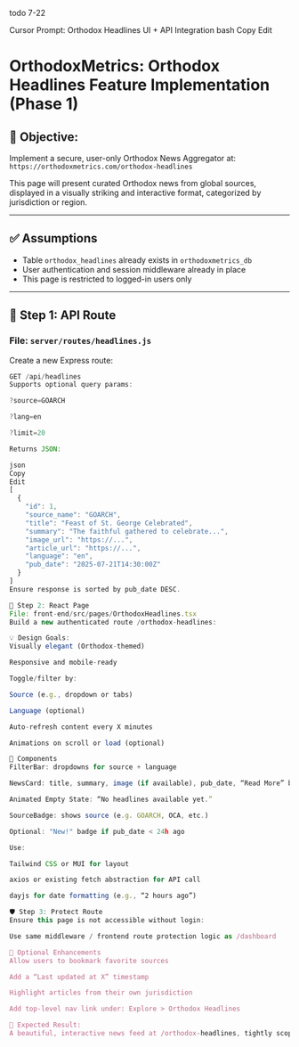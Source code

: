 todo 7-22

Cursor Prompt: Orthodox Headlines UI + API Integration
bash
Copy
Edit
# OrthodoxMetrics: Orthodox Headlines Feature Implementation (Phase 1)

## 🎯 Objective:
Implement a secure, user-only Orthodox News Aggregator at:
`https://orthodoxmetrics.com/orthodox-headlines`

This page will present curated Orthodox news from global sources, displayed in a visually striking and interactive format, categorized by jurisdiction or region.

---

## ✅ Assumptions

- Table `orthodox_headlines` already exists in `orthodoxmetrics_db`
- User authentication and session middleware already in place
- This page is restricted to logged-in users only

---

## 🔧 Step 1: API Route

### File: `server/routes/headlines.js`

Create a new Express route:

```js
GET /api/headlines
Supports optional query params:

?source=GOARCH

?lang=en

?limit=20

Returns JSON:

json
Copy
Edit
[
  {
    "id": 1,
    "source_name": "GOARCH",
    "title": "Feast of St. George Celebrated",
    "summary": "The faithful gathered to celebrate...",
    "image_url": "https://...",
    "article_url": "https://...",
    "language": "en",
    "pub_date": "2025-07-21T14:30:00Z"
  }
]
Ensure response is sorted by pub_date DESC.

🎨 Step 2: React Page
File: front-end/src/pages/OrthodoxHeadlines.tsx
Build a new authenticated route /orthodox-headlines:

💡 Design Goals:
Visually elegant (Orthodox-themed)

Responsive and mobile-ready

Toggle/filter by:

Source (e.g., dropdown or tabs)

Language (optional)

Auto-refresh content every X minutes

Animations on scroll or load (optional)

🧩 Components
FilterBar: dropdowns for source + language

NewsCard: title, summary, image (if available), pub_date, “Read More” button

Animated Empty State: “No headlines available yet.”

SourceBadge: shows source (e.g. GOARCH, OCA, etc.)

Optional: "New!" badge if pub_date < 24h ago

Use:

Tailwind CSS or MUI for layout

axios or existing fetch abstraction for API call

dayjs for date formatting (e.g., “2 hours ago”)

🛡️ Step 3: Protect Route
Ensure this page is not accessible without login:

Use same middleware / frontend route protection logic as /dashboard

🔁 Optional Enhancements
Allow users to bookmark favorite sources

Add a “Last updated at X” timestamp

Highlight articles from their own jurisdiction

Add top-level nav link under: Explore > Orthodox Headlines

🏁 Expected Result:
A beautiful, interactive news feed at /orthodox-headlines, tightly scoped to authenticated users, that centralizes Orthodox news from across jurisdictions with easy filtering, clear attribution, and dynamic frontend display.